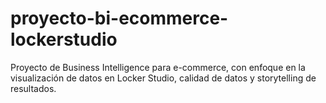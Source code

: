 # proyecto-bi-ecommerce-lockerstudio
Proyecto de Business Intelligence para e-commerce, con enfoque en la visualización de datos en Locker Studio, calidad de datos y storytelling de resultados.

